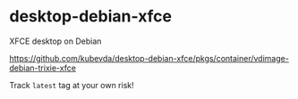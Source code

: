 # desktop-debian-xfce

XFCE desktop on Debian

<https://github.com/kubevda/desktop-debian-xfce/pkgs/container/vdimage-debian-trixie-xfce>

Track `latest` tag at your own risk!
